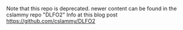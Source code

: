 Note that this repo is deprecated.
newer content can be found in the cslammy repo "DLFO2"
Info at this blog post
https://github.com/cslammy/DLFO2
